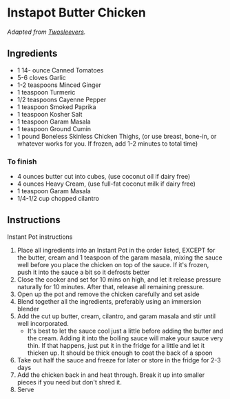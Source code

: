 # Instapot Butter Chicken

_Adapted from [Twosleevers](https://twosleevers.com/instant-pot-butter-chicken/)._

## Ingredients

- 1 14- ounce Canned Tomatoes
- 5-6 cloves Garlic
- 1-2 teaspoons Minced Ginger
- 1 teaspoon Turmeric
- 1/2 teaspoons Cayenne Pepper
- 1 teaspoon Smoked Paprika
- 1 teaspoon Kosher Salt
- 1 teaspoon Garam Masala
- 1 teaspoon Ground Cumin
- 1 pound Boneless Skinless Chicken Thighs, (or use breast, bone-in, or whatever works for you. If frozen, add 1-2 minutes to total time)

### To finish

- 4 ounces butter cut into cubes, (use coconut oil if dairy free)
- 4 ounces Heavy Cream, (use full-fat coconut milk if dairy free)
- 1 teaspoon Garam Masala
- 1/4-1/2 cup chopped cilantro

## Instructions
Instant Pot instructions
1. Place all ingredients into an Instant Pot in the order listed, EXCEPT for the butter, cream and 1 teaspoon of the garam masala, mixing the sauce well before you place the chicken on top of the sauce. If it's frozen, push it into the sauce a bit so it defrosts better
1. Close the cooker and set for 10 mins on high, and let it release pressure naturally for 10 minutes. After that, release all remaining pressure. 
1. Open up the pot and remove the chicken carefully and set aside
1. Blend together all the ingredients, preferably using an immersion blender
1. Add the cut up butter, cream, cilantro, and garam masala and stir until well incorporated.
	- It's best to let the sauce cool just a little before adding the butter and the cream. Adding it into the boiling sauce will make your sauce very thin. If that happens, just put it in the fridge for a little and let it thicken up. It should be thick enough to coat the back of a spoon
1. Take out half the sauce and freeze for later or store in the fridge for 2-3 days
1. Add the chicken back in and heat through. Break it up into smaller pieces if you need but don't shred it.
1. Serve 
